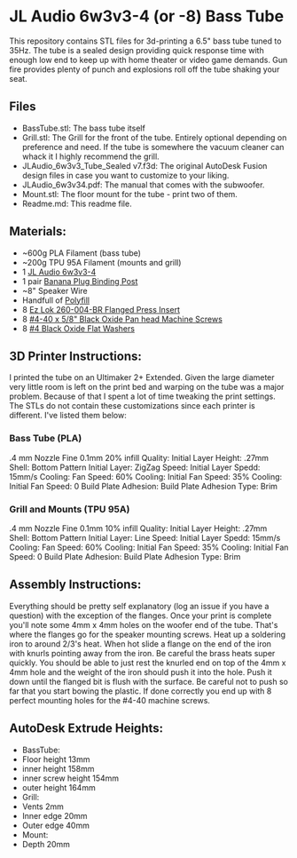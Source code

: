 # JL Audio 6w3v3-4 (or -8) Bass Tube

This repository contains STL files for 3d-printing a 6.5" bass tube tuned to 35Hz. The tube is a sealed design providing quick response time with enough low end to keep up with home theater or video game demands. Gun fire provides plenty of punch and explosions roll off the tube shaking your seat.

## Files
- BassTube.stl: The bass tube itself
- Grill.stl: The Grill for the front of the tube. Entirely optional depending on preference and need. If the tube is somewhere the vacuum cleaner can whack it I highly recommend the grill.
- JLAudio_6w3v3_Tube_Sealed v7.f3d: The original AutoDesk Fusion design files in case you want to customize to your liking.
- JLAudio_6w3v34.pdf: The manual that comes with the subwoofer.
- Mount.stl: The floor mount for the tube - print two of them.
- Readme.md: This readme file.

## Materials:
- ~600g PLA Filament (bass tube)
- ~200g TPU 95A Filament (mounts and grill)
- 1 [JL Audio 6w3v3-4](https://www.crutchfield.com/p_1366W3V34/JL-Audio-6W3v3-4.html?awcp=1t1&awcr=189628602181&awdv=c&awkw=6w3v34&awmt=p&awnw=g&awug=9031329&gclid=EAIaIQobChMIhf7kgbDu4gIVlcJkCh1tGwu2EAAYASAAEgLclPD_BwE)
- 1 pair [Banana Plug Binding Post](https://www.amazon.com/gp/product/B076JBS2K2/ref=ppx_yo_dt_b_asin_title_o01_s00?ie=UTF8&psc=1)
- ~8" Speaker Wire
- Handfull of [Polyfill](https://www.amazon.com/Fairfield-PF16B-Poly-Fil-Premium-Polyester/dp/B006I04VLU/ref=sr_1_2?keywords=speaker+polyfill&qid=1560701273&s=gateway&sr=8-2)
- 8 [Ez Lok 260-004-BR Flanged Press Insert](https://www.amazon.com/gp/product/B06XGX13CQ/ref=ppx_yo_dt_b_asin_title_o00_s00?ie=UTF8&psc=1)
- 8 [#4-40 x 5/8" Black Oxide Pan head Machine Screws](https://www.boltdepot.com/Product-Details.aspx?product=21977)
- 8 [#4 Black Oxide Flat Washers](https://www.boltdepot.com/Product-Details.aspx?product=22036)

## 3D Printer Instructions:

I printed the tube on an Ultimaker 2+ Extended. Given the large diameter very little room is left on the print bed and warping on the tube was a major problem. Because of that I spent a lot of time tweaking the print settings. The STLs do not contain these customizations since each printer is different. I've listed them below:

### Bass Tube (PLA)
.4 mm Nozzle
Fine 0.1mm
20% infill
Quality: Initial Layer Height: .27mm
Shell: Bottom Pattern Initial Layer: ZigZag
Speed: Initial Layer Spedd: 15mm/s
Cooling: Fan Speed: 60%
Cooling: Initial Fan Speed: 35%
Cooling: Initial Fan Speed: 0
Build Plate Adhesion: Build Plate Adhesion Type: Brim

### Grill and Mounts (TPU 95A)
.4 mm Nozzle
Fine 0.1mm
10% infill
Quality: Initial Layer Height: .27mm
Shell: Bottom Pattern Initial Layer: Line
Speed: Initial Layer Spedd: 15mm/s
Cooling: Fan Speed: 60%
Cooling: Initial Fan Speed: 35%
Cooling: Initial Fan Speed: 0
Build Plate Adhesion: Build Plate Adhesion Type: Brim

## Assembly Instructions:
Everything should be pretty self explanatory (log an issue if you have a question) with the exception of the flanges. Once your print is complete you'll note some 4mm x 4mm holes on the woofer end of the tube. That's where the flanges go for the speaker mounting screws. Heat up a soldering iron to around 2/3's heat. When hot slide a flange on the end of the iron with knurls pointing away from the iron. Be careful the brass heats super quickly. You should be able to just rest the knurled end on top of the 4mm x 4mm hole and the weight of the iron should push it into the hole. Push it down until the flanged bit is flush with the surface. Be careful not to push so far that you start bowing the plastic. If done correctly you end up with 8 perfect mounting holes for the #4-40 machine screws.

## AutoDesk Extrude Heights:
- BassTube:
 - Floor height 		13mm
 - inner height 		158mm
 - inner screw height	154mm
 - outer height 		164mm
- Grill:
 - Vents			2mm
 - Inner edge		20mm
 - Outer edge		40mm
- Mount:
 - Depth			20mm